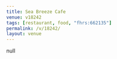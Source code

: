 ```yaml
---
title: Sea Breeze Cafe
venue: v18242
tags: [restaurant, food, "fhrs:662135"]
permalink: /v/18242/
layout: venue
---
```

null